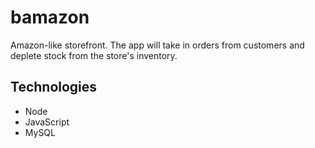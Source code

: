 # bamazon
Amazon-like storefront. The app will take in orders from customers and deplete stock from the store's inventory.

## Technologies
- Node
- JavaScript
- MySQL
